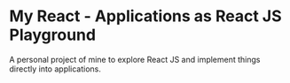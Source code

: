 My React - Applications as React JS Playground
===============================================

A personal project of mine to explore React JS and implement things directly into applications.
